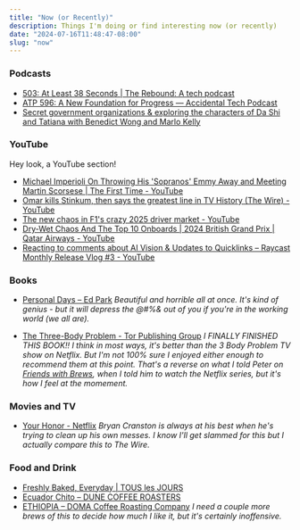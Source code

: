 ```yaml
---
title: "Now (or Recently)"
description: Things I'm doing or find interesting now (or recently)
date: "2024-07-16T11:48:47-08:00"
slug: "now"
---
```


### Podcasts

- [503: At Least 38 Seconds | The Rebound: A tech podcast](https://reboundcast.com/episode/503)
- [ATP 596: A New Foundation for Progress — Accidental Tech Podcast](https://atp.fm/596)
- [Secret government organizations & exploring the characters of Da Shi and Tatiana with Benedict Wong and Marlo Kelly](https://podcasts.apple.com/us/podcast/3-body-podcast/id1733588331?i=1000651395632)

### YouTube

Hey look, a YouTube section!

- [Michael Imperioli On Throwing His 'Sopranos' Emmy Away and Meeting Martin Scorsese | The First Time - YouTube](https://www.youtube.com/watch?v=sicsdu3s64g)
- [Omar kills Stinkum, then says the greatest line in TV History (The Wire) - YouTube](https://www.youtube.com/watch?v=k73Tx6ILz30)
- [The new chaos in F1's crazy 2025 driver market - YouTube](https://www.youtube.com/watch?v=0y7zkbT8isA)
- [Dry-Wet Chaos And The Top 10 Onboards | 2024 British Grand Prix | Qatar Airways - YouTube](https://www.youtube.com/watch?v=nR5luv5KK9U&t=53s)
- [Reacting to comments about AI Vision & Updates to Quicklinks – Raycast Monthly Release Vlog #3 - YouTube](https://www.youtube.com/watch?v=QYquJ-USWOo)

### Books

- [Personal Days – Ed Park](https://ed-park.com/personal-days/) *Beautiful and horrible all at once. It's kind of genius - but it will depress the @#%& out of you if you're in the working world (we all are).*

- [The Three-Body Problem - Tor Publishing Group](https://torpublishinggroup.com/the-three-body-problem/) *I FINALLY FINISHED THIS BOOK!! I think in most ways, it's better than the 3 Body Problem TV show on Netflix. But I'm not 100% sure I enjoyed either enough to recommend them at this point. That's a reverse on what I told Peter on [Friends with Brews](https://friendswithbrews.com), when I told him to watch the Netflix series, but it's how I feel at the momement.*

### Movies and TV

- [Your Honor - Netflix](https://www.netflix.com/title/81684531) *Bryan Cranston is always at his best when he's trying to clean up his own messes. I know I'll get slammed for this but I actually compare this to The Wire.*

### Food and Drink

- [Freshly Baked, Everyday | TOUS les JOURS](https://www.tljus.com/)
- [Ecuador Chito – DUNE COFFEE ROASTERS](https://www.dunecoffee.com/products/ecuador-chito?_pos=1&_sid=c814c9a18&_ss=r)
- [ETHIOPIA – DOMA Coffee Roasting Company](https://www.domacoffee.com/collections/coffee/products/ethiopia) *I need a couple more brews of this to decide how much I like it, but it's certainly inoffensive.*
